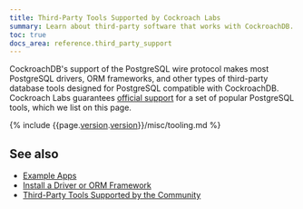 ```yaml
---
title: Third-Party Tools Supported by Cockroach Labs
summary: Learn about third-party software that works with CockroachDB.
toc: true
docs_area: reference.third_party_support
---
```


CockroachDB's support of the PostgreSQL wire protocol makes most PostgreSQL drivers, ORM frameworks, and other types of third-party database tools designed for PostgreSQL compatible with CockroachDB. Cockroach Labs guarantees [official support](#support-levels) for a set of popular PostgreSQL tools, which we list on this page.

{% include {{page.[version](cluster-settings.html#setting-version).[version](cluster-settings.html#setting-version)}}/misc/tooling.md %}

## See also

- [Example Apps](example-apps.html)
- [Install a Driver or ORM Framework](install-client-drivers.html)
- [Third-Party Tools Supported by the Community](community-tooling.html)
